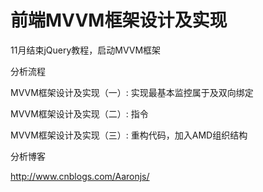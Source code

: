 前端MVVM框架设计及实现
======================

11月结束jQuery教程，启动MVVM框架


分析流程</br>

  MVVM框架设计及实现（一）: 实现最基本监控属于及双向绑定</br>

  MVVM框架设计及实现（二）: 指令</br>
  
  MVVM框架设计及实现（三）: 重构代码，加入AMD组织结构</br>

  

分析博客</br>
  
  http://www.cnblogs.com/Aaronjs/</br>
